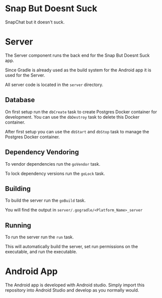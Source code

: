 # Snap But Doesnt Suck
SnapChat but it doesn't suck.

# Server
The Server component runs the back end for the Snap But Doesnt Suck app.

Since Gradle is already used as the build system for the Android app it is used for the Server.

All server code is located in the `server` directory.

## Database
On first setup run the `dbCreate` task to create Postgres Docker container for development. 
You can use the `dbDestroy` task to delete this Docker container.

After first setup you can use the `dbStart` and `dbStop` task to manage the Postgres Docker 
container.

## Dependency Vendoring
To vendor dependencies run the `goVendor` task.

To lock dependency versions run the `goLock` task.

## Building
To build the server run the `goBuild` task.

You will find the output in `server/.gogradle/<Platform_Name>_server`

## Running
To run the server run the `run` task.

This will automatically build the server, set run permissions on the 
executable, and run the executable.

# Android App
The Android app is developed with Android studio. Simply import this repository into 
Android Studio and develop as you normally would.
